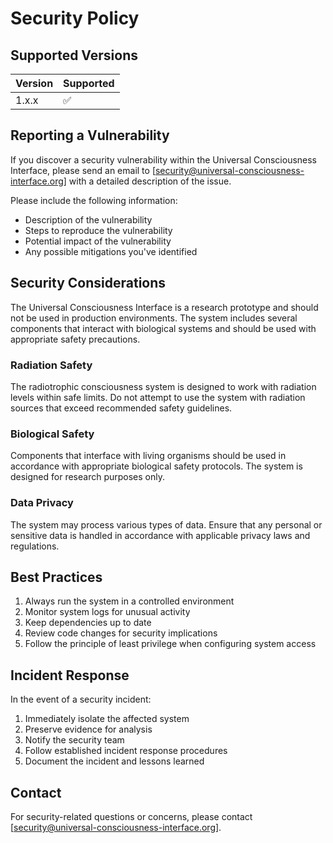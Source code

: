 # Security Policy

## Supported Versions

| Version | Supported          |
| ------- | ------------------ |
| 1.x.x   | :white_check_mark: |

## Reporting a Vulnerability

If you discover a security vulnerability within the Universal Consciousness Interface, please send an email to [security@universal-consciousness-interface.org] with a detailed description of the issue.

Please include the following information:

- Description of the vulnerability
- Steps to reproduce the vulnerability
- Potential impact of the vulnerability
- Any possible mitigations you've identified

## Security Considerations

The Universal Consciousness Interface is a research prototype and should not be used in production environments. The system includes several components that interact with biological systems and should be used with appropriate safety precautions.

### Radiation Safety

The radiotrophic consciousness system is designed to work with radiation levels within safe limits. Do not attempt to use the system with radiation sources that exceed recommended safety guidelines.

### Biological Safety

Components that interface with living organisms should be used in accordance with appropriate biological safety protocols. The system is designed for research purposes only.

### Data Privacy

The system may process various types of data. Ensure that any personal or sensitive data is handled in accordance with applicable privacy laws and regulations.

## Best Practices

1. Always run the system in a controlled environment
2. Monitor system logs for unusual activity
3. Keep dependencies up to date
4. Review code changes for security implications
5. Follow the principle of least privilege when configuring system access

## Incident Response

In the event of a security incident:

1. Immediately isolate the affected system
2. Preserve evidence for analysis
3. Notify the security team
4. Follow established incident response procedures
5. Document the incident and lessons learned

## Contact

For security-related questions or concerns, please contact [security@universal-consciousness-interface.org].